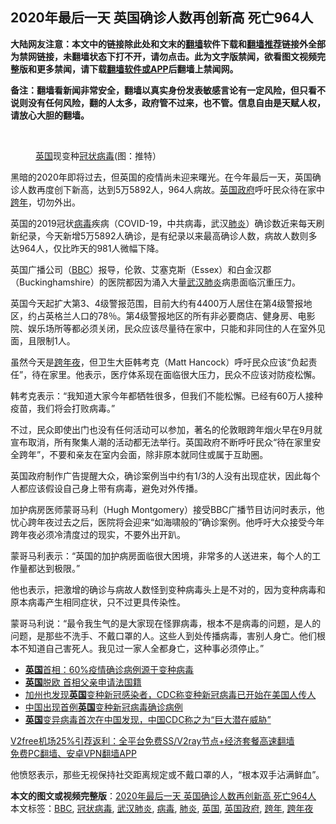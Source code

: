  <h2>2020年最后一天 英国确诊人数再创新高 死亡964人</h2> <p class="notice"><b>大陆网友注意：本文中的链接除此处和文末的<a href="https://github.com/bannedbook/fanqiang" >翻墙</a>软件下载和<a href="https://github.com/killgcd/justmysocks/blob/master/README.md">翻墙推荐</a>链接外全部为禁网链接，未翻墙状态下打不开，请勿点击。此为文字版禁闻，欲看图文视频完整版和更多禁闻，请下载<a href="https://github.com/bannedbook/fanqiang">翻墙软件或APP</a>后翻墙上禁闻网。</p><p>备注：翻墙看新闻非常安全，翻墙以真实身份发表敏感言论有一定风险，但只看不说则没有任何风险，翻的人太多，政府管不过来，也不管。信息自由是天赋人权，请放心大胆的翻墙。</b></p>  <div class="entry"> <br /> <figure><figcaption class="wp-caption-text"><a href="https://www.bannedbook.org/bnews/tag/%e8%8b%b1%e5%9b%bd/" class="st_tag internal_tag" rel="tag" title="标签 英国 下的日志">英国</a>现变种<a href="https://www.bannedbook.org/bnews/tag/%e5%86%a0%e7%8a%b6%e7%97%85%e6%af%92/" class="st_tag internal_tag" rel="tag" title="标签 冠状病毒 下的日志">冠状病毒</a>(图：推特）</figcaption></figure> <p>黑暗的2020年即将过去，但英国的疫情尚未迎来曙光。在今年最后一天，英国确诊人数再度创下新高，达到5万5892人，964人病故。<a href="https://www.bannedbook.org/bnews/tag/%E8%8B%B1%E5%9B%BD%E6%94%BF%E5%BA%9C/" class="st_tag internal_tag" rel="tag" title="标签 英国政府 下的日志">英国政府</a>呼吁民众待在家中<a href="https://www.bannedbook.org/bnews/tag/%E8%B7%A8%E5%B9%B4/" class="st_tag internal_tag" rel="tag" title="标签 跨年 下的日志">跨年</a>，切勿外出。</p> <p>英国的2019冠状<a href="https://www.bannedbook.org/bnews/tag/%e7%97%85%e6%af%92/" class="st_tag internal_tag" rel="tag" title="标签 病毒 下的日志">病毒</a>疾病（COVID-19，中共病毒，武汉<a href="https://www.bannedbook.org/bnews/tag/%e8%82%ba%e7%82%8e/" class="st_tag internal_tag" rel="tag" title="标签 肺炎 下的日志">肺炎</a>）确诊数近来每天刷新纪录，今天新增5万5892人确诊，是有纪录以来最高确诊人数，病故人数则多达964人，仅比昨天的981人微幅下降。</p> <p>英国广播公司（<a href="https://www.bannedbook.org/bnews/tag/bbc/" class="st_tag internal_tag" rel="tag" title="标签 BBC 下的日志">BBC</a>）报导，伦敦、艾塞克斯（Essex）和白金汉郡（Buckinghamshire）的医院都因为涌入大量<a href="https://www.bannedbook.org/bnews/tag/%e6%ad%a6%e6%b1%89%e8%82%ba%e7%82%8e/" class="st_tag internal_tag" rel="tag" title="标签 武汉肺炎 下的日志">武汉肺炎</a>病患面临沉重压力。</p> <p>英国今天起扩大第3、4级警报范围，目前大约有4400万人居住在第4级警报地区，约占英格兰人口的78％。第4级警报地区的所有非必要商店、健身房、电影院、娱乐场所等都必须关闭，民众应该尽量待在家中，只能和非同住的人在室外见面，且限制1人。</p>  <p>虽然今天是<a href="https://www.bannedbook.org/bnews/tag/%E8%B7%A8%E5%B9%B4%E5%A4%9C/" class="st_tag internal_tag" rel="tag" title="标签 跨年夜 下的日志">跨年夜</a>，但卫生大臣韩考克（Matt Hancock）呼吁民众应该“负起责任”，待在家里。他表示，医疗体系现在面临很大压力，民众不应该对防疫松懈。</p> <p>韩考克表示：“我知道大家今年都牺牲很多，但我们不能松懈。已经有60万人接种疫苗，我们将会打败病毒。”</p> <p>不过，民众即使出门也没有任何活动可以参加，著名的伦敦眼跨年烟火早在9月就宣布取消，所有聚集人潮的活动都无法举行。英国政府不断呼吁民众“待在家里安全跨年”，不要和亲友在室内会面，除非原本就同住或属于互助圈。</p> <p>英国政府制作广告提醒大众，确诊案例当中约有1/3的人没有出现症状，因此每个人都应该假设自己身上带有病毒，避免对外传播。</p>  <p>加护病房医师蒙哥马利（Hugh Montgomery）接受BBC广播节目访问时表示，他忧心跨年夜过去之后，医院将会迎来“如海啸般的”确诊案例。他呼吁大众接受今年跨年夜必须冷清度过的现实，不要外出开趴。</p> <p>蒙哥马利表示：“英国的加护病房面临很大困境，非常多的人送进来，每个人的工作量都达到极限。”</p> <p>他也表示，把激增的确诊与病故人数怪到变种病毒头上是不对的，因为变种病毒和原本病毒产生相同症状，只不过更具传染性。</p> <p>蒙哥马利说：“最令我生气的是大家现在怪罪病毒，根本不是病毒的问题，是人的问题，是那些不洗手、不戴口罩的人。这些人到处传播病毒，害别人身亡。他们根本不知道自己害死人。我见过一家人全都身亡，这种事必须停止。”</p>  <ul class='op-related-articles' title='相关阅读'> <li><a href='https://www.bannedbook.org/bnews/comments/20210101/1458843.html' target='_blank'><b>英国</b>首相：60%疫情确诊病例源于变种病毒</a></li> <li><a href='https://www.bannedbook.org/bnews/worldnews/20210101/1458832.html' target='_blank'><b>英国</b>脱欧 首相父亲申请法国籍</a></li> <li><a href='https://www.bannedbook.org/bnews/worldnews/usa/20210101/1458827.html' target='_blank'>加州也发现<b>英国</b>变种新冠感染者，CDC称变种新冠病毒已开始在美国人传人</a></li> <li><a href='https://www.bannedbook.org/bnews/headline/20210101/1458773.html' target='_blank'>中国出现首例<b>英国</b>变种新冠病毒确诊病例</a></li> <li><a href='https://www.bannedbook.org/bnews/headline/20210101/1458730.html' target='_blank'><b>英国</b>变异病毒首次在中国发现，中国CDC称之为“巨大潜在威胁”</a></li> </ul> <p class="texttj"> <a href="https://www.bannedbook.org/forum23/topic22702.html" target="_blank">V2free机场25%引荐返利：全平台免费SS/V2ray节点+经济套餐高速翻墙</a><br/> <a href="https://github.com/bannedbook/fanqiang/wiki/%E7%A6%81%E9%97%BB%E7%BD%91%E5%AE%89%E5%8D%93%E7%BF%BB%E5%A2%99%E6%96%B0%E9%97%BBAPP" target="_blank">免费PC翻墙、安卓VPN翻墙APP</a></p><p>他愤怒表示，那些无视保持社交距离规定或不戴口罩的人，“根本双手沾满鲜血”。</p><a name='sharetosocial'></a>       <div><b>本文的图文或视频完整版</b>：<a href='https://www.bannedbook.org/bnews/comments/20210101/1458848.html'>2020年最后一天 英国确诊人数再创新高 死亡964人</a></div>  </div><!--END ENTRY--> <div class="postfooter"> <div>本文标签：<a href="https://www.bannedbook.org/bnews/tag/bbc/" rel="tag">BBC</a>, <a href="https://www.bannedbook.org/bnews/tag/%e5%86%a0%e7%8a%b6%e7%97%85%e6%af%92/" rel="tag">冠状病毒</a>, <a href="https://www.bannedbook.org/bnews/tag/%e6%ad%a6%e6%b1%89%e8%82%ba%e7%82%8e/" rel="tag">武汉肺炎</a>, <a href="https://www.bannedbook.org/bnews/tag/%e7%97%85%e6%af%92/" rel="tag">病毒</a>, <a href="https://www.bannedbook.org/bnews/tag/%e8%82%ba%e7%82%8e/" rel="tag">肺炎</a>, <a href="https://www.bannedbook.org/bnews/tag/%e8%8b%b1%e5%9b%bd/" rel="tag">英国</a>, <a href="https://www.bannedbook.org/bnews/tag/%E8%8B%B1%E5%9B%BD%E6%94%BF%E5%BA%9C/" rel="tag">英国政府</a>, <a href="https://www.bannedbook.org/bnews/tag/%E8%B7%A8%E5%B9%B4/" rel="tag">跨年</a>, <a href="https://www.bannedbook.org/bnews/tag/%E8%B7%A8%E5%B9%B4%E5%A4%9C/" rel="tag">跨年夜</a></div>  </div><!--END POSTFOOTER--> 